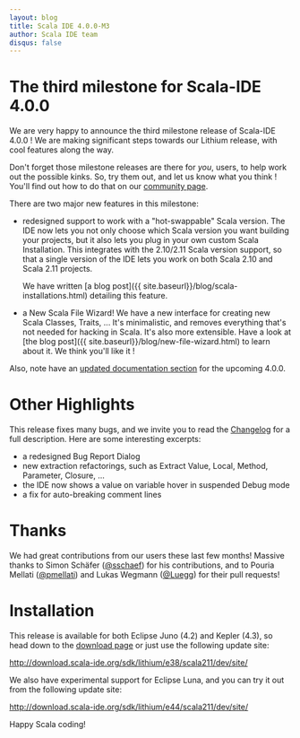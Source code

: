 ```yaml
---
layout: blog
title: Scala IDE 4.0.0-M3
author: Scala IDE team
disqus: false
---
```



# The third milestone for Scala-IDE 4.0.0

We are very happy to announce the third milestone release of
Scala-IDE 4.0.0 ! We are making significant steps towards our
Lithium release, with cool features along the way.

Don't forget those milestone releases are there for *you*, users, to help
work out the possible kinks. So, try them out, and let us know what you
think ! You'll find out how to do that on our
[community page]({{site.baseurl}}/docs/community.html).

There are two major new features in this milestone:

- redesigned support to work with a "hot-swappable" Scala version. The IDE
  now lets you not only choose which Scala version you want building your
  projects, but it also lets you plug in your own custom Scala
  Installation. This integrates with the 2.10/2.11 Scala version support,
  so that a single version of the IDE lets you work on both Scala 2.10 and
  Scala 2.11 projects.

  We have written [a blog post]({{ site.baseurl}}/blog/scala-installations.html) detailing this feature.

- a New Scala File Wizard! We have a new interface for creating new Scala
  Classes, Traits, ... It's minimalistic, and removes everything that's
  not needed for hacking in Scala. It's also more extensible. Have a look
  at [the blog post]({{ site.baseurl}}/blog/new-file-wizard.html) to learn about it. We think you'll like it !

Also, note have an [updated documentation section]({{site.baseurl}}/docs/4.0.x/index.html) for the upcoming 4.0.0.

# Other Highlights

This release fixes many bugs, and we invite you to read the
[Changelog](http://scala-ide.org/docs/changelog.html#m3-unreleased) for a full description. Here are some interesting
excerpts:

- a redesigned Bug Report Dialog
- new extraction refactorings, such as Extract Value, Local, Method,
  Parameter, Closure, ...
- the IDE now shows a value on variable hover in suspended Debug mode
- a fix for auto-breaking comment lines

# Thanks

We had great contributions from our users these last few months! Massive
thanks to Simon Schäfer ([@sschaef](https://github.com/sschaef)) for his
contributions, and to Pouria Mellati
([@pmellati](https://github.com/pmellati)) and Lukas Wegmann
([@Luegg](https://github.com/Luegg)) for their pull requests!

# Installation

This release is available for both Eclipse Juno (4.2) and Kepler
(4.3), so head down to the [download page](/downloads/milestone.html) or just use the following update site:

<http://download.scala-ide.org/sdk/lithium/e38/scala211/dev/site/>

We also have experimental support for Eclipse Luna, and you can try it out from the following update site:

<http://download.scala-ide.org/sdk/lithium/e44/scala211/dev/site/>

Happy Scala coding!
